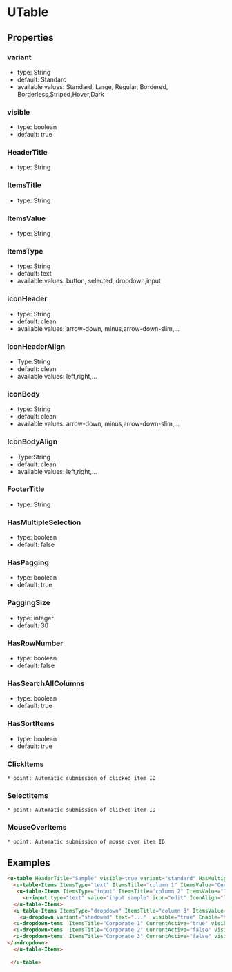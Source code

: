 # UTable

## Properties

### variant

* type: String
* default: Standard
* available values: Standard, Large, Regular, Bordered, Borderless,Striped,Hover,Dark

### visible

* type: boolean
* default: true

### HeaderTitle

* type: String

### ItemsTitle

* type: String

### ItemsValue

* type: String

### ItemsType

* type: String
* default: text
* available values: button, selected, dropdown,input

### iconHeader
* type: String
* default: clean
* available values: arrow-down, minus,arrow-down-slim,...

### IconHeaderAlign
* Type:String
* default: clean
* available values: left,right,...

### iconBody
* type: String
* default: clean
* available values: arrow-down, minus,arrow-down-slim,...

### IconBodyAlign
* Type:String
* default: clean
* available values: left,right,...

### FooterTitle
* type: String

### HasMultipleSelection
* type: boolean
* default: false

### HasPagging
* type: boolean
* default: true

### PaggingSize
* type: integer
* default: 30

### HasRowNumber
* type: boolean
* default: false

### HasSearchAllColumns
* type: boolean
* default: true

### HasSortItems
* type: boolean
* default: true

### ClickItems
    * point: Automatic submission of clicked item ID

### SelectItems
    * point: Automatic submission of clicked item ID   
    
### MouseOverItems
    * point: Automatic submission of mouse over item ID



## Examples

```html
<u-table HeaderTitle="Sample" visible=true variant="standard" HasMultipleSelection="true" HasPagging="true" PaggingSize="30" HasRowNumber="true" HasSearchAllColumns="true" @SelectItems="" >
  <u-table-Items ItemsType="text" ItemsTitle="column 1" ItemsValue="One" visible="true" iconHeader="" IconHeaderAlign="" iconBody="" IconBodyAlign=""  @ClickItems="" HasSortItems="true" />
   <u-table-Items ItemsType="input" ItemsTitle="column 2" ItemsValue="Two" visible="true" iconHeader="" IconHeaderAlign="" iconBody="" IconBodyAlign=""  @ClickItems="" HasSortItems="false" >
     <u-input type="text" value="input sample" icon="edit" IconAlign="left" @IconClick="" />
  </u-table-Items>
  <u-table-Items ItemsType="dropdown" ItemsTitle="column 3" ItemsValue="Tree" visible="true" iconHeader="" IconHeaderAlign="" iconBody="" IconBodyAlign=""  @ClickItems=""  HasSortItems="false" >
    <u-dropdown variant="shadowed" text="..."  visible="true" Enable="true"  @Click="" IconBeforclick="arrow-start" IconAfterClick="arrow-down" tooltip="">
  <u-dropdown-tems  ItemsTitle="Corporate 1" CurrentActive="true" visible="true" Enable="true"   tooltip="" @ClickItems="" @MouseOverItems="" IconBeforMouseOver="arrow-start" IconAfterMouseOver="arrow-down" />
  <u-dropdown-tems  ItemsTitle="Corporate 2" CurrentActive="false" visible="true" Enable="true"   tooltip="" @ClickItems="" @MouseOverItems="" IconBeforMouseOver="arrow-start" IconAfterMouseOver="arrow-down" />  
  <u-dropdown-tems  ItemsTitle="Corporate 3" CurrentActive="false" visible="true" Enable="true"   tooltip="" @ClickItems="" @MouseOverItems="" IconBeforMouseOver="arrow-start" IconAfterMouseOver="arrow-down" />
</u-dropdown>
  </u-table-Items>
  
 </u-table>
```




